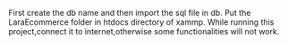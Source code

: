 First create the db name and then import the sql file in db.
Put the LaraEcommerce folder in htdocs directory of xammp.
While running this project,connect it to internet,otherwise some functionalities will not work.



